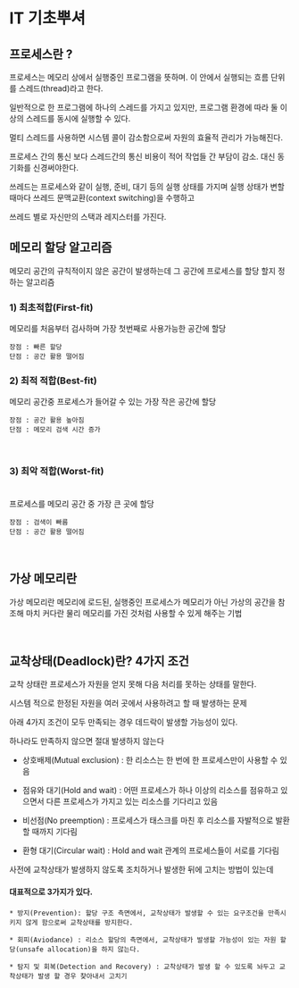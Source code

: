 # IT 기초뿌셔


## 프로세스란 ?

프로세스는 메모리 상에서 실행중인 프로그램을 뜻하며. 이 안에서 실행되는 흐름 단위를 스레드(thread)라고 한다.

일반적으로 한 프로그램에 하나의 스레드를 가지고 있지만, 프로그램 환경에 따라 둘 이상의 스레드를 동시에 실행할 수 있다.

멀티 스레드를 사용하면 시스템 콜이 감소함으로써 자원의 효율적 관리가 가능해진다.

프로세스 간의 통신 보다 스레드간의 통신 비용이 적어 작업들 간 부담이 감소. 대신 동기화를 신경써야한다.

쓰레드는 프로세스와 같이 실행, 준비, 대기 등의 실행 상태를 가지며 실행 상태가 변할때마다 쓰레드 문맥교환(context switching)을 수행하고

쓰레드 별로 자신만의 스택과 레지스터를 가진다.

## 메모리 할당 알고리즘

메모리 공간의 규칙적이지 않은 공간이 발생하는데 그 공간에 프로세스를 할당 할지 정하는 알고리즘

### 1) 최초적합(First-fit)<br>
  메모리를 처음부터 검사하며 가장 첫번째로 사용가능한 공간에 할당<br>
  
    장점 : 빠른 할당
    단점 : 공간 활용 떨어짐
         
### 2) 최적 적합(Best-fit)<br>
 
  메모리 공간중 프로세스가 들어갈 수 있는 가장 작은 공간에 할당<br>
  
    장점 : 공간 활용 높아짐
    단점 : 메모리 검색 시간 증가
  <br>
  
### 3) 최악 적합(Worst-fit)<br><br>
  프로세스를 메모리 공간 중 가장 큰 곳에 할당<br>
  
    장점 : 검색이 빠름
    단점 : 공간 활용 떨어짐
  <br>
  
## 가상 메모리란

가상 메모리란 메모리에 로드된, 실행중인 프로세스가 메모리가 아닌 가상의 공간을 참조해 마치 커다란 물리 메모리를 가진 것처럼 사용할 수 있게 해주는 기법

<br>

## 교착상태(Deadlock)란? 4가지 조건

교착 상태란 프로세스가 자원을 얻지 못해 다음 처리를 못하는 상태를 말한다.

시스템 적으로 한정된 자원을 여러 곳에서 사용하려고 할 때 발생하는 문제

아래 4가지 조건이 모두 만족되는 경우 데드락이 발생할 가능성이 있다.

하나라도 만족하지 않으면 절대 발생하지 않는다

  * 상호배제(Mutual exclusion) : 한 리소스는 한 번에 한 프로세스만이 사용할 수 있음
  
  * 점유와 대기(Hold and wait) : 어떤 프로세스가 하나 이상의 리소스를 점유하고 있으면서 다른 프로세스가 가지고 있는 리소스를 기다리고 있음
 
  * 비선점(No preemption) : 프로세스가 태스크를 마친 후 리소스를 자발적으로 발환할 때까지 기다림

  * 환형 대기(Circular wait) : Hold and wait 관계의 프로세스들이 서로를 기다림

사전에 교착상태가 발생하지 않도록 조치하거나 발생한 뒤에 고치는 방법이 있는데

#### 대표적으로 3가지가 있다.

    * 방지(Prevention): 할당 구조 측면에서, 교착상태가 발생할 수 있는 요구조건을 만족시키지 않게 함으로써 교착상태를 방지한다.
  
    * 회피(Aviodance) : 리소스 할당의 측면에서, 교착상태가 발생할 가능성이 있는 자원 할당(unsafe allocation)을 하지 않는다.

    * 탐지 및 회복(Detection and Recovery) : 교착상태가 발생 할 수 있도록 놔두고 교착상태가 발생 할 경우 찾아내서 고치기
 
 
